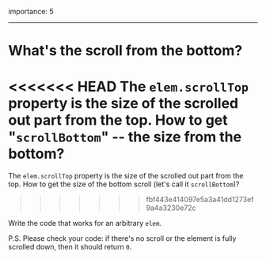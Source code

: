 importance: 5

---

# What's the scroll from the bottom?

<<<<<<< HEAD
The `elem.scrollTop` property is the size of the scrolled out part from the top. How to get "`scrollBottom`" -- the size from the bottom?
=======
The `elem.scrollTop` property is the size of the scrolled out part from the top. How to get the size of the bottom scroll (let's call it `scrollBottom`)?
>>>>>>> fbf443e414097e5a3a41dd1273ef9a4a3230e72c

Write the code that works for an arbitrary `elem`.

P.S. Please check your code: if there's no scroll or the element is fully scrolled down, then it should return `0`.
